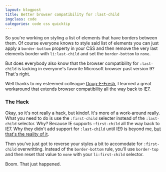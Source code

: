```yaml
---
layout: blogpost
title: Better browser compatibility for :last-child
imgclass: code
categories: code css quicktip
---
```


<p>So you're working on styling a list of elements that have borders between them. Of course everyone knows to style said list of elements you can just apply a <code>border-bottom</code> property in your CSS and then remove the very last elements border with <code>li:last-child</code> and set the <code>border-bottom</code> to <code>none</code>.</p>

<p>But does everybody also know that the browser compatibility for <code>:last-child</code> is lacking in everyone's favorite Microsoft browser past version 9? That's right.</p>

<p>Well thanks to my esteemed colleague <a href="https://twitter.com/#!/dougneiner">Doug-E-Fresh</a>, I learned a great workaround that extends browser compatibility all the way back to IE7.</p>

<h3>The Hack</h3>

<p>Okay, so it's not really a hack, but kindof. It's more of a work-around really. What you need to do is use the <code>:first-child</code> selecter instead of the <code>:last-child</code> selector. Why? Because IE supports <code>:first-child</code> all the way back to IE7. Why they didn't add support for <code>:last-child</code> until IE9 is beyond me, <a href="http://www.quirksmode.org/css/contents.html">but that's the reality of it</a>.</p>

<p>Then you've just got to reverse your styles a bit to accomodate for <code>:first-child</code> overwritting. Instead of the <code>border-bottom</code> rule, you'll use <code>border-top</code> and then reset that value to <code>none</code> with your <code>li:first-child</code> selector.</p>

<p>Boom. That just happened.</p>
